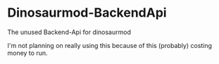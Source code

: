# Dinosaurmod-BackendApi
The unused Backend-Api for dinosaurmod

I'm not planning on really using this because of this (probably) costing money to run.